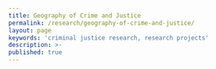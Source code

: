 ```yaml
---
title: Geography of Crime and Justice
permalink: /research/geography-of-crime-and-justice/
layout: page
keywords: 'criminal justice research, research projects'
description: >-
published: true
---
```

